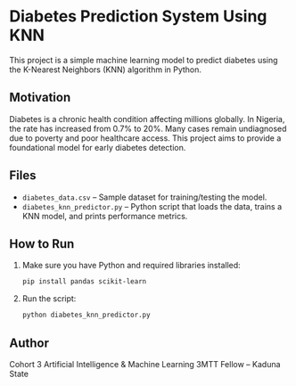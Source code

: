 # Diabetes Prediction System Using KNN

This project is a simple machine learning model to predict diabetes using the K-Nearest Neighbors (KNN) algorithm in Python.

## Motivation

Diabetes is a chronic health condition affecting millions globally. In Nigeria, the rate has increased from 0.7% to 20%. Many cases remain undiagnosed due to poverty and poor healthcare access. This project aims to provide a foundational model for early diabetes detection.

## Files

- `diabetes_data.csv` – Sample dataset for training/testing the model.
- `diabetes_knn_predictor.py` – Python script that loads the data, trains a KNN model, and prints performance metrics.

## How to Run

1. Make sure you have Python and required libraries installed:
   ```bash
   pip install pandas scikit-learn
   ```

2. Run the script:
   ```bash
   python diabetes_knn_predictor.py
   ```

## Author

Cohort 3 Artificial Intelligence & Machine Learning 3MTT Fellow – Kaduna State
